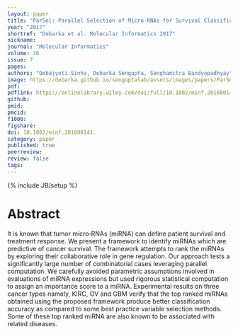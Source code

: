 ```yaml
---
layout: paper
title: "ParSel: Parallel Selection of Micro‐RNAs for Survival Classification in Cancers"
year: "2017"
shortref: "Debarka et al. Molecular Informatics 2017"
nickname:
journal: "Molecular Informatics"
volume: 36
issue: 7
pages:
authors: "Debajyoti Sinha, Debarka Sengupta, Sanghamitra Bandyopadhyay"
image: https://debarka.github.io/senguptalab/assets/images/papers/ParSel.png
pdf:
pdflink: https://onlinelibrary.wiley.com/doi/full/10.1002/minf.201600141
github:
pmid:
pmcid:
f1000:
figshare:
doi: 10.1002/minf.201600141.
category: paper
published: true
peerreview:
review: false
tags:
---
```

{% include JB/setup %}


# Abstract

It is known that tumor micro‐RNAs (miRNA) can define patient survival and treatment response. We present a framework to identify miRNAs which are predictive of cancer survival. The framework attempts to rank the miRNAs by exploring their collaborative role in gene regulation. Our approach tests a significantly large number of combinatorial cases leveraging parallel computation. We carefully avoided parametric assumptions involved in evaluations of miRNA expressions but used rigorous statistical computation to assign an importance score to a miRNA. Experimental results on three cancer types namely, KIRC, OV and GBM verify that the top ranked miRNAs obtained using the proposed framework produce better classification accuracy as compared to some best practice variable selection methods. Some of these top ranked miRNA are also known to be associated with related diseases.
